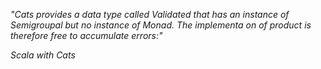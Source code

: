 *"Cats provides a data type called Validated that has an instance of Semigroupal but no instance of Monad. The implementa on of product is therefore free to accumulate errors:"*

*Scala with Cats*
